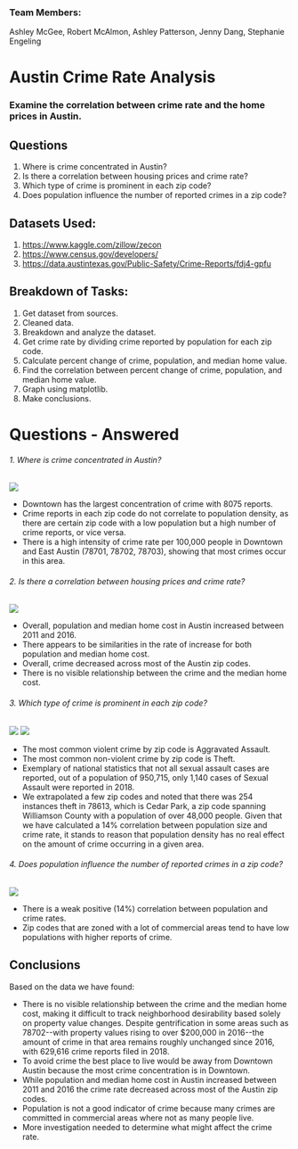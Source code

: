 ### Team Members: 

Ashley McGee, Robert McAlmon, Ashley Patterson, Jenny Dang, Stephanie Engeling

# Austin Crime Rate Analysis 

### Examine the correlation between crime rate and the home prices in Austin. 

## Questions
1. Where is crime concentrated in Austin? 
2. Is there a correlation between housing prices and crime rate? 
3. Which type of crime is prominent in each zip code? 
4. Does population influence the number of reported crimes in a zip code?

## Datasets Used: 
 1. https://www.kaggle.com/zillow/zecon
 2. https://www.census.gov/developers/
 3. https://data.austintexas.gov/Public-Safety/Crime-Reports/fdj4-gpfu

## Breakdown of Tasks:

1. Get dataset from sources.
2. Cleaned data.
3. Breakdown and analyze the dataset.
4. Get crime rate by dividing crime reported by population for each zip code.
5. Calculate percent change of crime, population, and median home value.
6. Find the correlation between percent change of crime, population, and median home value.
7. Graph using matplotlib.
8. Make conclusions.


# Questions - Answered

###### 1. Where is crime concentrated in Austin? 

<img src="/Images/crime_heatmap.png">

* Downtown has the largest concentration of crime with 8075 reports.
* Crime reports in each zip code do not correlate to population density, as there are certain zip code with a low population but a high number of crime reports, or vice versa.
* There is a high intensity of crime rate per 100,000 people in Downtown and East Austin (78701, 78702, 78703), showing that most crimes occur in this area.

###### 2. Is there a correlation between housing prices and crime rate? 

<img src="/Images/popcrimecostpercentchangeBAR.png">

* Overall, population and median home cost in Austin increased between 2011 and 2016.
* There appears to be similarities in the rate of increase for both population and median home cost.
* Overall, crime decreased across most of the Austin zip codes.
* There is no visible relationship between the crime and the median home cost.

###### 3. Which type of crime is prominent in each zip code? 

<img src="/Images/nonviolent_crimes.png">
<img src="/Images/violent_crimes.png">

* The most common violent crime by zip code is Aggravated Assault.
* The most common non-violent crime by zip code is Theft.
* Exemplary of national statistics that not all sexual assault cases are reported, out of a population of 950,715, only 1,140 cases of Sexual Assault were reported in 2018.
* We extrapolated a few zip codes and noted that there was 254 instances theft in 78613, which is Cedar Park, a zip code spanning Williamson County with a population of over 48,000 people. Given that we have calculated a 14% correlation between population size and crime rate, it stands to reason that population density has no real effect on the amount of crime occurring in a given area. 

###### 4. Does population influence the number of reported crimes in a zip code?

<img src="/Images/crime_pop.png">

* There is a weak positive (14%) correlation between population and crime rates. 
* Zip codes that are zoned with a lot of commercial areas tend to have low populations with higher reports of crime. 

## Conclusions

Based on the data we have found: 
* There is no visible relationship between the crime and the median home cost, making it difficult to track neighborhood desirability based solely on property value changes. Despite gentrification in some areas such as  78702--with property values rising to over $200,000 in 2016--the amount of crime in that area remains roughly unchanged since 2016, with 629,616 crime reports filed in 2018.
* To avoid crime the best place to live would be away from Downtown Austin because the most crime concentration is in Downtown.
* While population and median home cost in Austin increased between 2011 and 2016 the crime rate decreased across most of the Austin zip codes.
* Population is not a good indicator of crime because many crimes are committed in commercial areas where not as many people live. 
* More investigation needed to determine what might affect the crime rate.
